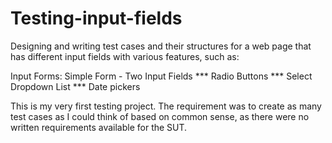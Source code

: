 # Testing-input-fields
Designing and writing test cases and their structures for a web page that has different input fields with various features, such as:

Input Forms: Simple Form - Two Input Fields *** 
Radio Buttons *** 
Select Dropdown List *** 
Date pickers

This is my very first testing project. The requirement was to create as many test cases as I could think of based on common sense, as there were no written requirements available for the SUT.
